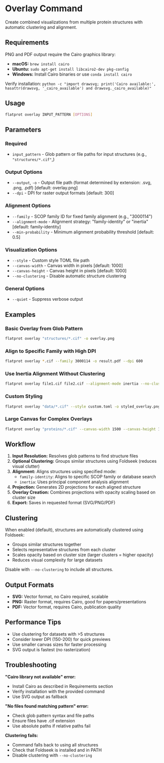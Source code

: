 # Overlay Command

Create combined visualizations from multiple protein structures with automatic clustering and alignment.

## Requirements

PNG and PDF output require the Cairo graphics library:

- **macOS:** `brew install cairo`
- **Ubuntu:** `sudo apt-get install libcairo2-dev pkg-config`
- **Windows:** Install Cairo binaries or use `conda install cairo`

Verify installation: `python -c "import drawsvg; print('Cairo available:', hasattr(drawsvg, '_cairo_available') and drawsvg._cairo_available)"`

## Usage

```bash
flatprot overlay INPUT_PATTERN [OPTIONS]
```

## Parameters

### Required
- `input_pattern` - Glob pattern or file paths for input structures (e.g., `"structures/*.cif"`,)

### Output Options
- `--output`, `-o` - Output file path (format determined by extension: .svg, .png, .pdf) [default: overlay.png]
- `--dpi` - DPI for raster output formats [default: 300]

### Alignment Options
- `--family` - SCOP family ID for fixed family alignment (e.g., "3000114")
- `--alignment-mode` - Alignment strategy: "family-identity" or "inertia" [default: family-identity]
- `--min-probability` - Minimum alignment probability threshold [default: 0.5]

### Visualization Options
- `--style` - Custom style TOML file path
- `--canvas-width` - Canvas width in pixels [default: 1000]
- `--canvas-height` - Canvas height in pixels [default: 1000]
- `--no-clustering` - Disable automatic structure clustering

### General Options
- `--quiet` - Suppress verbose output

## Examples

### Basic Overlay from Glob Pattern
```bash
flatprot overlay "structures/*.cif" -o overlay.png
```

### Align to Specific Family with High DPI
```bash
flatprot overlay *.cif --family 3000114 -o result.pdf --dpi 600
```

### Use Inertia Alignment Without Clustering
```bash
flatprot overlay file1.cif file2.cif --alignment-mode inertia --no-clustering
```

### Custom Styling
```bash
flatprot overlay "data/*.cif" --style custom.toml -o styled_overlay.png
```

### Large Canvas for Complex Overlays
```bash
flatprot overlay "proteins/*.cif" --canvas-width 1500 --canvas-height 1500 -o large.png
```

## Workflow

1. **Input Resolution:** Resolves glob patterns to find structure files
2. **Optional Clustering:** Groups similar structures using Foldseek (reduces visual clutter)
3. **Alignment:** Aligns structures using specified mode:
   - `family-identity`: Aligns to specific SCOP family or database search
   - `inertia`: Uses principal component analysis alignment
4. **Projection:** Generates 2D projections for each aligned structure
5. **Overlay Creation:** Combines projections with opacity scaling based on cluster size
6. **Export:** Saves in requested format (SVG/PNG/PDF)

## Clustering

When enabled (default), structures are automatically clustered using Foldseek:
- Groups similar structures together
- Selects representative structures from each cluster
- Scales opacity based on cluster size (larger clusters = higher opacity)
- Reduces visual complexity for large datasets

Disable with `--no-clustering` to include all structures.

## Output Formats

- **SVG:** Vector format, no Cairo required, scalable
- **PNG:** Raster format, requires Cairo, good for papers/presentations
- **PDF:** Vector format, requires Cairo, publication quality

## Performance Tips

- Use clustering for datasets with >5 structures
- Consider lower DPI (150-200) for quick previews
- Use smaller canvas sizes for faster processing
- SVG output is fastest (no rasterization)

## Troubleshooting

**"Cairo library not available" error:**
- Install Cairo as described in Requirements section
- Verify installation with the provided command
- Use SVG output as fallback

**"No files found matching pattern" error:**
- Check glob pattern syntax and file paths
- Ensure files have .cif extension
- Use absolute paths if relative paths fail

**Clustering fails:**
- Command falls back to using all structures
- Check that Foldseek is installed and in PATH
- Disable clustering with `--no-clustering`
